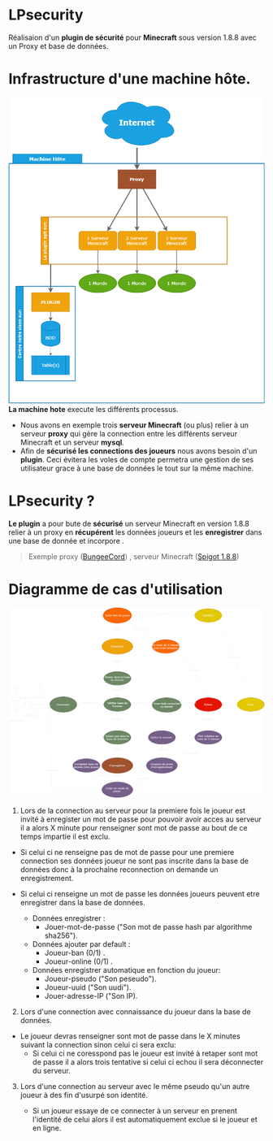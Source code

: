 # LPsecurity 
Réalisaion d'un **plugin de sécurité** pour **Minecraft** sous version 1.8.8 avec un Proxy et base de données.


# Infrastructure d'une machine hôte.

![Diagramme de l'infrastructure hôte](doc/DiagInfrastructure.drawio.png)
**La machine hote** execute les différents processus. 
- Nous avons en exemple trois **serveur Minecraft** (ou plus) relier à un serveur **proxy** qui gère la connection entre les différents serveur Minecraft et  un serveur **mysql**.
- Afin de **sécurisé les connections des joueurs** nous avons besoin d'un **plugin**. Ceci évitera les voles de compte permetra une gestion de ses utilisateur grace à une base de données le tout sur la même machine.

# LPsecurity ?

**Le plugin** a pour bute de **sécurisé** un serveur Minecraft en version 1.8.8 relier à un proxy en **récupérent** les données joueurs et les **enregistrer** dans une base de donnée et incorpore .
> Exemple proxy ([BungeeCord](https://www.spigotmc.org/wiki/bungeecord/))
, serveur Minecraft ([Spigot 1.8.8](https://www.spigotmc.org))

 

# Diagramme de cas d'utilisation

![Diagramme de cas d'utilisation](doc/DiagCasUtilisation.drawio.png)


1. Lors de la connection au serveur pour la premiere fois le joueur est invité à enregister un mot de passe pour pouvoir avoir acces au serveur il a alors X minute pour renseigner sont mot de passe au bout de ce temps impartie il est exclu.

- Si celui ci ne renseigne pas de mot de passe pour une premiere connection ses données joueur ne sont pas inscrite dans la base de données donc à la prochaine reconnection on demande un enregistrement.

- Si celui ci renseigne un mot de passe les données joueurs peuvent etre enregistrer dans la base de données.
	- Données enregistrer : 
		-  	Jouer-mot-de-passe ("Son mot de passe hash par algorithme sha256").
	- Données ajouter par default :
		- 	Joueur-ban (0/1) .
		- 	Joueur-online (0/1) . 
	- Données enregistrer automatique en fonction du joueur:
		-	Joueur-pseudo ("Son peseudo").
		-   Joueur-uuid ("Son uudi").
		- 	Jouer-adresse-IP ("Son IP).

2. Lors d'une connection avec connaissance du joueur dans la base de données.

- Le joueur devras renseigner sont mot de passe dans le X minutes suivant la connection sinon celui ci sera exclu:
	- Si celui ci ne coresspond pas le joueur est invité à retaper sont mot de passe il a alors trois tentative si celui ci echou il sera déconnecter du serveur.

3. Lors d'une connection au serveur avec le même pseudo qu'un autre joueur à des fin d'usurpé son identité.

	- Si un joueur essaye de ce connecter à un serveur en prenent l'identité de celui alors il est automatiquement exclue si le joueur et en ligne.




<!-- ![Diagramme de Class](doc/DiagClass-LPsecurity.drawio.png)
 -->


